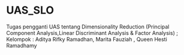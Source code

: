 # UAS_SLO
Tugas pengganti UAS tentang Dimensionality Reduction (Principal Component Analysis,Linear Discriminant Analysis &amp; Factor Analysis) ; Kelompok :  Aditya Rifky Ramadhan, Marita Fauziah , Queen Hesti Ramadhamy
